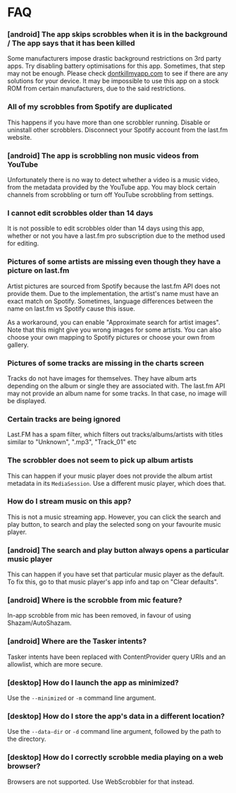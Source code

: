 # FAQ

### [android] The app skips scrobbles when it is in the background / The app says that it has been killed

Some manufacturers impose drastic background restrictions on 3rd party apps. Try disabling battery
optimisations for this app. Sometimes, that step may not be enough. Please
check [dontkillmyapp.com](https://dontkillmyapp.com) to see if there are any solutions for your
device. It may be impossible to use this app on a stock ROM from certain manufacturers, due to the
said restrictions.

### All of my scrobbles from Spotify are duplicated

This happens if you have more than one scrobbler running. Disable or uninstall other scrobblers.
Disconnect your Spotify account from the last.fm website.

### [android] The app is scrobbling non music videos from YouTube

Unfortunately there is no way to detect whether a video is a music video, from the metadata provided
by the YouTube app. You may block certain channels from scrobbling or turn off YouTube scrobbling
from settings.

### I cannot edit scrobbles older than 14 days

It is not possible to edit scrobbles older than 14 days using this app, whether or not you have a
last.fm pro subscription due to the method used for editing.

### Pictures of some artists are missing even though they have a picture on last.fm

Artist pictures are sourced from Spotify because the last.fm API does not provide them. Due to the
implementation, the artist's name must have an exact match on Spotify. Sometimes, language
differences between the name on last.fm vs Spotify cause this issue.

As a workaround, you can enable "Approximate search for artist images". Note that this might give
you wrong images for some artists. You can also choose your own mapping to Spotify pictures or
choose your own from gallery.

### Pictures of some tracks are missing in the charts screen

Tracks do not have images for themselves. They have album arts depending on the album or single they
are associated with. The last.fm API may not provide an album name for some tracks. In that case, no
image will be displayed.

### Certain tracks are being ignored

Last.FM has a spam filter, which filters out tracks/albums/artists with titles similar to
"Unknown", ".mp3", "Track_01" etc

### The scrobbler does not seem to pick up album artists

This can happen if your music player does not provide the album artist metadata in its
`MediaSession`. Use a different music player, which does that.

### How do I stream music on this app?

This is not a music streaming app. However, you can click the search and play button, to search and
play the selected song on your favourite music player.

### [android] The search and play button always opens a particular music player

This can happen if you have set that particular music player as the default. To fix this, go to that
music player's app info and tap on "Clear defaults".

### [android] Where is the scrobble from mic feature?

In-app scrobble from mic has been removed, in favour of using Shazam/AutoShazam.

### [android] Where are the Tasker intents?

Tasker intents have been replaced with ContentProvider query URIs and an allowlist, which are more
secure.

### [desktop] How do I launch the app as minimized?

Use the `--minimized` or `-m` command line argument.

### [desktop] How do I store the app's data in a different location?

Use the `--data-dir` or `-d` command line argument, followed by the path to the directory.

### [desktop] How do I correctly scrobble media playing on a web browser?

Browsers are not supported. Use WebScrobbler for that instead.